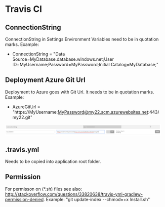 # Travis CI

## ConnectionString
ConnectionString in Settings Environment Variables need to be in quotation marks. Example:
* ConnectionString = "Data Source=MyDatabase.database.windows.net;User ID=MyUsername;Password=MyPassword;Initial Catalog=MyDatabase;"

## Deployment Azure Git Url
Deployment to Azure goes with Git Url. It needs to be in quotation marks. Example:
* AzureGitUrl = "https://MyUsername:MyPassword@my22.scm.azurewebsites.net:443/my22.git"

![alt tag](Doc/EnvironmentVariable.png)

## .travis.yml
Needs to be copied into application root folder.

## Permission
For permisson on (*.sh) files see also: http://stackoverflow.com/questions/33820638/travis-yml-gradlew-permission-denied. Example: "git update-index --chmod=+x Install.sh"